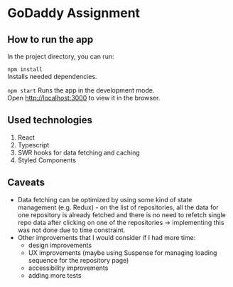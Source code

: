 # GoDaddy Assignment

## How to run the app

In the project directory, you can run:

`npm install`\
Installs needed dependencies.

`npm start`
Runs the app in the development mode.\
Open [http://localhost:3000](http://localhost:3000) to view it in the browser.

## Used technologies

1. React
2. Typescript
3. SWR hooks for data fetching and caching
4. Styled Components

## Caveats

- Data fetching can be optimized by using some kind of state management (e.g. Redux) - on the list of repositories, all the data for one repository is already fetched and there is no need to refetch single repo data after clicking on one of the repositories -> implementing this was not done due to time constraint.
- Other improvements that I would consider if I had more time:
  - design improvements
  - UX improvements (maybe using Suspense for managing loading sequence for the repository page)
  - accessibility improvements
  - adding more tests
